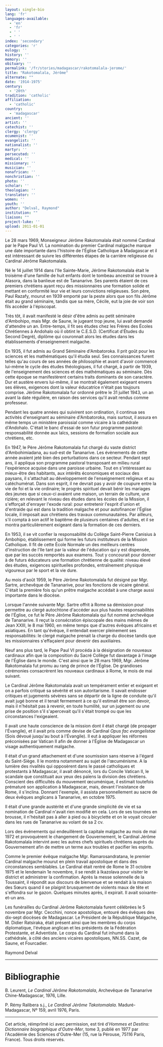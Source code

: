 ```yaml
---
layout: single-bio
lang: 'fr'
languages-available:
  - 'en'
  - 'fr'
  - ' '
  - ' '
index: 'secondary'
categories: 'r'
eulogy: ''
history: ''
memory: ''
obituary: ''
permalink: '/fr/stories/madagascar/rakotomalala-jerome/'
title: "Rakotomalala, Jérôme"
alternate: ""
date: '1914-1975'
century:
  - '20th'
tradition: 'catholic'
affiliation:
  - 'catholic'
country:
  - 'madagascar'
ancient: ''
artist: ''
catechist: ''
clergy: 'clergy'
ecumenist: ''
evangelist: ''
nationalist: ''
martyr: ''
persecuted: ''
medical: ''
missionary: ''
musician: ''
nonafrican: ''
nonchristian: ''
photo: ''
scholar: ''
theologian: ''
translator: ''
women: ''
youth: ''
author: "Delval, Raymond"
institution: ""
liaison: ""
project-luke: ''
upload: 2011-01-01
---
```




Le 28 mars 1969, Monseigneur Jérôme Rakotomalala était nommé Cardinal par le Pape Paul VI. La nomination du premier Cardinal malgache marque une date importante dans l'histoire de l'Église Catholique à Madagascar et il est intéressant de suivre les différentes étapes de la carrière religieuse du Cardinal Jérôme Rakotomalala.

Né le 14 juillet 1914 dans l'Ile Sainte-Marie, Jérôme Rakotomalala était le troisème d'une famille de huit enfants dont le tombeau ancestral se trouve à Alasora, dans la banlieue est de Tananarive. Ses parents étaient de ces premiers chrétiens ayant reçu des missionnaires une formation solide et mettant en conformité leur vie et leurs convictions religieuses. Son père, Paul Razafy, mourut en 1939 emporté par la peste alors que son fils Jérôme était au grand séminaire, tandis que sa mère, Cécile, eut la joie de voir son fils accéder à l'épiscopat.

Très tôt, il avait manifesté le désir d'être admis au petit séminaire d'Ambohipo, mais Mgr. de Saune, le jugeant trop jeune, lui avait demandé d'attendre un an. Entre-temps, il fit ses études chez les Frères des Écoles Chrétiennes à Andohalo où il obtint le C.E.S.D. (Certificat d'Études du Second Degré), diplôme qui couronnait alors les études dans les établissements d'enseignement malgache.

En 1935, il fut admis au Grand Séminaire d'Ambatoroka. Il prit goût pour les sciences et les mathématiques qu'il étudia seul. Ses connaissances furent telles qu'au cours de ses années de philosophie et avant d'avoir commencé lui-même le cycle des études théologiques, il fut chargé, à partir de 1939, de l'enseignement des sciences et des mathématiques au séminaire. Dès cette époque se manifestèrent certains traits dominants de son caractère. Dur et austère envers lui-même, il se montrait également exigeant envers ses élèves, exigences dont la valeur éducatrice n'était pas toujours comprise. Jérôme Rakotomalala fur ordonné prêtre le 31 juillet 1943, un an avant la date régulière, en raison des services qu'il avait rendus comme professeur.

Pendant les quatre années qui suivirent son ordination, il continua ses activités d'enseignant au séminaire d'Ambatoroka, mais surtout, il assura en même temps un ministère paroissial comme vicaire à la cathédrale d'Andohalo. C'était le banc d'essai de son futur programme pastoral: responsabilité donnée aux laïcs, sessions de formation sociale aux chrétiens, etc.

En 1947, le Père Jérôme Rakotomalala fut chargé du vaste district d'Ambohimiadana, au sud-est de Tananarive. Les évènements de cette année avaient jeté bien des perturbations dans ce secteur. Pendant sept ans, il appliqua son programme pastoral transposant en milieu rural l'expérience acquise dans une paroisse urbaine. Tout en s'intéressant au mieux-être des habitants, aux intérêts économiques et sociaux des paysans, il s'attachait au développement de l'enseignement religieux et au catéchuménat. Dans son esprit, il ne devrait pas y avoir de coupure entre la vie de foi et la vie ordinaire; le progrès spirituel devait bénir les mariages des jeunes que si ceux-ci avaient une maison, un terrain de culture, une rizière; en relevant le niveau des études dans les écoles de la Mission, il s'efforçait d'enrayer l'exode rural: pour entretenir l'esprit d'union et d'entraide qui est dans la tradition malgache et pour autofinancer l'Église locale, il imposait aux chrétiens des travaux communautaires. Par ailleurs, s'il compta à son actif le baptême de plusieurs centaines d'adultes, et il se montra particulièrement exigeant dans la formation de ces derniers.

En 1953, il se vit confier la responsabilité du Collège Saint-Pierre Canisius à Ambohipo, établissement qui forme les futurs instituteurs de la Mission Catholique. Il fit de cette École Normale un des meilleurs centres d'instruction de l'Ile tant par la valeur de l'éducation qui y est dispensée, que par les succès remportés aux examens. Tout y concourait pour donner à de futurs éducateurs une formation chrétienne de qualité: niveau élevé des études, exigences spirituelles profondes, entraînement physique vigoureux par le sport et la vie dure.

Au mois d'août 1959, le Père Jérôme Rakotomalala fut désigné par Mgr. Sartre, archevêque de Tananarive, pour les fonctions de vicaire général. C'était la première fois qu'un prêtre malgache accédait à une charge aussi importante dans le diocèse.

Lorsque l'année suivante Mgr. Sartre offrit à Rome sa démission pour permettre au clergé autochtone d'accéder aux plus hautes responsabilités de l'Église, ce fut le Père Jérôme Rakotomalala qui fut nommé archevêque de Tananarive. Il reçut la consécration épiscopale des mains mêmes de Jean XXIII, le 8 mai 1960, en même temps que d'autres évêques africains et asiatiques. En tant qu'évêque, il entendait exercer pleinement ses responsabilités: le clergé malgache prenait la charge du diocèse tandis que les missionnaires s'effaçaient pour devenir des auxiliaires.

Neuf ans plus tard, le Pape Paul VI procéda à la désignation de nouveaux cardinaux afin que la composition du Sacré Collège fut davantage à l'image de l'Église dans le monde. C'est ainsi que le 28 mars 1969, Mgr. Jérôme Rakotomalala fut promu au rang de prince de l'Église. De grandioses cérémonies consacrèrent les nouveaux cardinaux à Rome, le mois de mai suivant.

Le Cardinal Jérôme Rakotomalala avait un tempérament entier et exigeant et on a parfois critiqué sa sévérité et son autoritarisme. Il savait endosser critiques et jugements sévères sans se départir de la ligne de conduite qu'il avait jugé bonne et il tenait fermement à ce qu'il estimait être son devoir, mais il n'hésitait pas à revenir, en toute humilité, sur un jugement ou une prise de position s'il s'apercevait qu'il s'était trompé ou que les circonstances l'exigeaient.

Il avait une haute conscience de la mission dont il était chargé (de propager l'Évangile), et il avait pris comme devise de Cardinal *Opus fac evangelistae* (Sois dévoué jusqu'au bout à l'Évangile). Il eut à appliquer les réformes préconisées par Vatican II afin de donner à l'Église de Madagascar un visage authentiquement malgache.

Il était d'un grand attachement et d'une soumission sans réserve à l'égard du Saint-Siège. Il le montra notamment au sujet de l'œcuménisme. A la lumière des rivalités qui opposèrent dans le passé catholiques et protestants à Madagascar, il avait dénoncé, lors du Concile Vatican II, le scandale que constituait aux yeux des païens la division des chrétiens. Conscient des difficultés du mouvement œcuménique, il estimait toutefois prématuré son application à Madagascar, mais, devant l'insistance de Rome, il s'inclina. Donnant l'exemple, il assista personnellement au sacre de deux évêques anglicans à Tananarive, en octobre 1975.

Il était d'une grande austérité et d'une grande simplicité de vie et sa nomination de Cardinal n'avait rien modifié en cela. Lors de ses tournées en brousse, il n'hésitait pas à aller à pied ou à bicyclette et on le voyait circuler dans les rues de Tananarive au volant de sa 2 cv.

Lors des événements qui endeuillèrent la capitale malgache au mois de mai 1972 et provoquèrent le changement de Gouvernement, le Cardinal Jérôme Rakotomalala intervint avec les autres chefs spirituels chrétiens auprès du Gouvernement afin de mettre un terme aux troubles et pacifier les esprits.

Comme le premier évêque malgache Mgr. Ramarosandratana, le premier Cardinal malgache mourut en plein travail apostolique et dans des circonstances semblables. Le Cardinal était rentré de Rome le 31 octobre 1975 et le lendemain 1e novembre, il se rendit à Ikazolava pour visiter le district et administrer la confirmation. Après la messe solennelle de la Toussaint, il répondit aux discours de bienvenue et se rendait à la maison des Sœurs quand il se plaignit brusquement de violents maux de tête et s'effondra sur le gazon. Quelques minutes après, il expirait. Il avait soixante-et-un ans.

Les funérailles du Cardinal Jérôme Rakotomalala furent célébrées le 5 novembre par Mgr. Cecchini, nonce apostolique, entouré des évêques des dix-sept diocèses de Madagascar. Le Président de la République Malgache, M. Didier Ratsiraka, était présent ainsi que les membres du corps diplomatique, l'évêque anglican et les présidents de la Fédération Protestante, et Adventiste. Le corps du Cardinal fut inhumé dans la cathédrale, à côté des anciens vicaires apostoliques, NN.SS. Cazet, de Saune, et Fourcadier.

Raymond Delval

---

# Bibliographie

B. Leurent, *Le Cardinal Jérôme Rakotomalala*, Archevêque de Tananarive Chine-Madagascar, 1976, Lille.

P. Rémy Ralibera s.j., *Le Cardinal Jérôme Takotomalala.* Maduré-Madagascar, Nº 159, avril 1976, Paris.

---

Cet article, réimprîmé ici avec permission, est tiré d'*Hommes et Destins: Dictionnaire biographique d'Outre-Mer*, tome 3, publié en 1977 par l'Académie des Sciences d'Outre-Mer (15, rue la Pérouse, 75116 Paris, France). Tous droits réservés.
